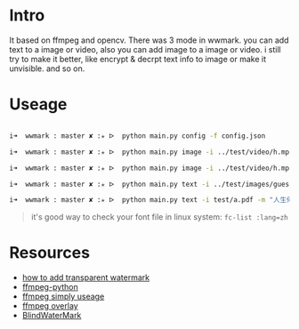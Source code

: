 # Intro

It based on ffmpeg and opencv. There was 3 mode in wwmark. you can add text to a image or video, also you can add image to a image or video. i still try to make it better, like encrypt & decrpt text info to image or make it unvisible. and so on.

# Useage

```bash

i➜  wwmark : master ✘ :✭ ᐅ  python main.py config -f config.json

i➜  wwmark : master ✘ :✭ ᐅ  python main.py image -i ../test/video/h.mp4 -m ../test/images/wm.png -o ssss.mp4

i➜  wwmark : master ✘ :✭ ᐅ  python main.py image -i ../test/video/h.mp4 -m ../test/images/wm.png -p '{ "x": "main_w-overlay_w-5","y": "5"}'  -o ssss.mp4

i➜  wwmark : master ✘ :✭ ᐅ  python main.py text -i ../test/images/guest.jpg -m "人生何处不相逢" -p '{"x":"10", "y":"10","fontsize":"66","fontfile":"DroidSansFallbackFull.ttf"}' -o ian.jpeg

i➜  wwmark : master ✘ :✭ ᐅ  python main.py text -i test/a.pdf -m "人生何处不相逢" -o b.pdf

```

> it's good way to check your font file in linux system: `fc-list :lang=zh`

# Resources

* [how to add transparent watermark](https://stackoverflow.com/questions/10918907/how-to-add-transparent-watermark-in-center-of-a-video-with-ffmpeg)
* [ffmpeg-python](https://github.com/kkroening/ffmpeg-python/)
* [ffmpeg simply useage](http://iami.xyz/Image-Parse/)
* [ffmpeg overlay](https://ffmpeg.org/ffmpeg-filters.html#overlay-1)
* [BlindWaterMark](https://github.com/chishaxie/BlindWaterMark)